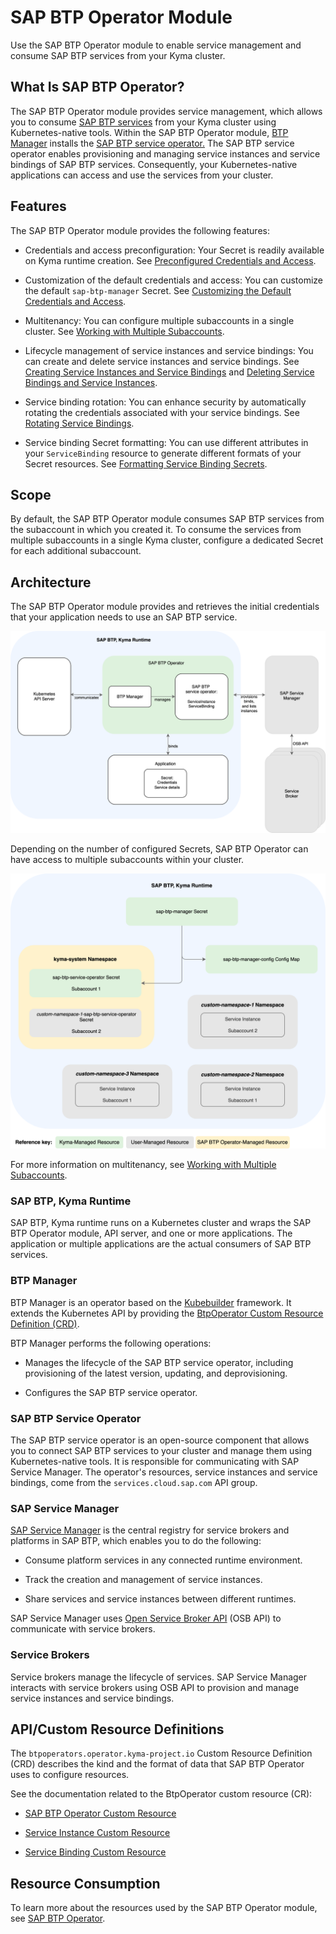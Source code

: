 <!-- loio50347eaa4f174ba782f89a00b1f2eac0 -->

# SAP BTP Operator Module

Use the SAP BTP Operator module to enable service management and consume SAP BTP services from your Kyma cluster.



<a name="loio50347eaa4f174ba782f89a00b1f2eac0__section_h2t_yq2_qbc"/>

## What Is SAP BTP Operator?

The SAP BTP Operator module provides service management, which allows you to consume [SAP BTP services](https://discovery-center.cloud.sap/protected/index.html#/viewServices) from your Kyma cluster using Kubernetes-native tools. Within the SAP BTP Operator module, [BTP Manager](https://github.com/kyma-project/btp-manager) installs the [SAP BTP service operator.](https://github.com/SAP/sap-btp-service-operator/blob/main/README.md) The SAP BTP service operator enables provisioning and managing service instances and service bindings of SAP BTP services. Consequently, your Kubernetes-native applications can access and use the services from your cluster.



<a name="loio50347eaa4f174ba782f89a00b1f2eac0__section_prg_1r2_qbc"/>

## Features

The SAP BTP Operator module provides the following features:

-   Credentials and access preconfiguration: Your Secret is readily available on Kyma runtime creation. See [Preconfigured Credentials and Access](preconfigured-credentials-and-access-ab106d7.md).

-   Customization of the default credentials and access: You can customize the default `sap-btp-manager` Secret. See [Customizing the Default Credentials and Access](customizing-the-default-credentials-and-access-15f22d5.md).

-   Multitenancy: You can configure multiple subaccounts in a single cluster. See [Working with Multiple Subaccounts](working-with-multiple-subaccounts-862dd6a.md).

-   Lifecycle management of service instances and service bindings: You can create and delete service instances and service bindings. See [Creating Service Instances and Service Bindings](creating-service-instances-and-service-bindings-17bd304.md#loio17bd304aeab34294a4ca34fa9564147c) and [Deleting Service Bindings and Service Instances](deleting-service-bindings-and-service-instances-5deca69.md).

-   Service binding rotation: You can enhance security by automatically rotating the credentials associated with your service bindings. See [Rotating Service Bindings](rotating-service-bindings-37ac30a.md).

-   Service binding Secret formatting: You can use different attributes in your `ServiceBinding` resource to generate different formats of your Secret resources. See [Formatting Service Binding Secrets](formatting-service-binding-secrets-4733eb5.md).




<a name="loio50347eaa4f174ba782f89a00b1f2eac0__section_pvw_gr2_qbc"/>

## Scope

By default, the SAP BTP Operator module consumes SAP BTP services from the subaccount in which you created it. To consume the services from multiple subaccounts in a single Kyma cluster, configure a dedicated Secret for each additional subaccount.



<a name="loio50347eaa4f174ba782f89a00b1f2eac0__section_ixg_1r2_qbc"/>

## Architecture

The SAP BTP Operator module provides and retrieves the initial credentials that your application needs to use an SAP BTP service.

![](images/SAP_BTP_Operator_Architecture_315a173.svg)

Depending on the number of configured Secrets, SAP BTP Operator can have access to multiple subaccounts within your cluster.

![](images/Access_Configuration_1254684.svg)

For more information on multitenancy, see [Working with Multiple Subaccounts](working-with-multiple-subaccounts-862dd6a.md).



### SAP BTP, Kyma Runtime

SAP BTP, Kyma runtime runs on a Kubernetes cluster and wraps the SAP BTP Operator module, API server, and one or more applications. The application or multiple applications are the actual consumers of SAP BTP services.



### BTP Manager

BTP Manager is an operator based on the [Kubebuilder](https://github.com/kubernetes-sigs/kubebuilder) framework. It extends the Kubernetes API by providing the [BtpOperator Custom Resource Definition \(CRD\)](https://github.com/kyma-project/btp-manager/blob/main/config/crd/bases/operator.kyma-project.io_btpoperators.yaml).

BTP Manager performs the following operations:

-   Manages the lifecycle of the SAP BTP service operator, including provisioning of the latest version, updating, and deprovisioning.

-   Configures the SAP BTP service operator.




### SAP BTP Service Operator

The SAP BTP service operator is an open-source component that allows you to connect SAP BTP services to your cluster and manage them using Kubernetes-native tools. It is responsible for communicating with SAP Service Manager. The operator's resources, service instances and service bindings, come from the `services.cloud.sap.com` API group.



### SAP Service Manager

[SAP Service Manager](https://help.sap.com/docs/service-manager/sap-service-manager/sap-service-manager?locale=en-US&version=Cloud) is the central registry for service brokers and platforms in SAP BTP, which enables you to do the following:

-   Consume platform services in any connected runtime environment.

-   Track the creation and management of service instances.

-   Share services and service instances between different runtimes.


SAP Service Manager uses [Open Service Broker API](https://www.openservicebrokerapi.org/) \(OSB API\) to communicate with service brokers.



### Service Brokers

Service brokers manage the lifecycle of services. SAP Service Manager interacts with service brokers using OSB API to provision and manage service instances and service bindings.



<a name="loio50347eaa4f174ba782f89a00b1f2eac0__section_j3q_qr2_qbc"/>

## API/Custom Resource Definitions

The `btpoperators.operator.kyma-project.io` Custom Resource Definition \(CRD\) describes the kind and the format of data that SAP BTP Operator uses to configure resources.

See the documentation related to the BtpOperator custom resource \(CR\):

-   [SAP BTP Operator Custom Resource](https://kyma-project.io/#/btp-manager/user/resources/02-10-sap-btp-operator-cr)

-   [Service Instance Custom Resource](https://kyma-project.io/#/btp-manager/user/resources/02-20-service-instance-cr)

-   [Service Binding Custom Resource](https://kyma-project.io/#/btp-manager/user/resources/02-30-service-binding-cr)




<a name="loio50347eaa4f174ba782f89a00b1f2eac0__section_u2c_qr2_qbc"/>

## Resource Consumption

To learn more about the resources used by the SAP BTP Operator module, see [SAP BTP Operator](../50-administration-and-ops/kyma-modules-sizing-3a92490.md#loio3a924906857b4f01969cb684ccd25309__section_sap_btp_operator).

